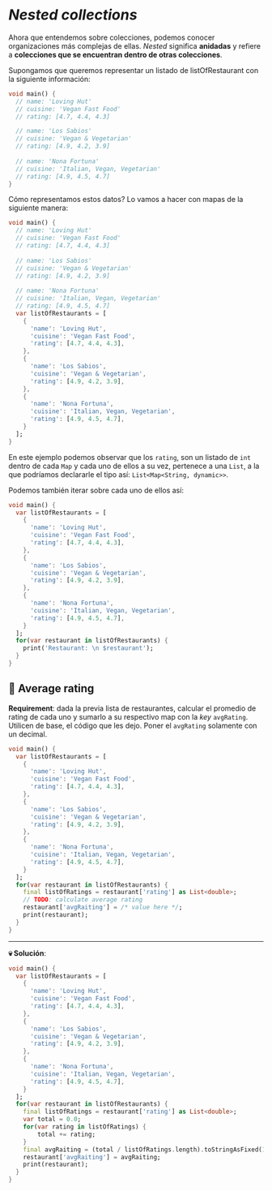 # _Nested collections_

Ahora que entendemos sobre colecciones, podemos conocer organizaciones más complejas de ellas. _Nested_ significa __anidadas__ y refiere a __colecciones que se encuentran dentro de otras colecciones__.

Supongamos que queremos representar un listado de listOfRestaurant con la siguiente información:

```dart
void main() {
  // name: 'Loving Hut'
  // cuisine: 'Vegan Fast Food'
  // rating: [4.7, 4.4, 4.3]

  // name: 'Los Sabios'
  // cuisine: 'Vegan & Vegetarian'
  // rating: [4.9, 4.2, 3.9]
  
  // name: 'Nona Fortuna'
  // cuisine: 'Italian, Vegan, Vegetarian'
  // rating: [4.9, 4.5, 4.7]
}
```

Cómo representamos estos datos? Lo vamos a hacer con mapas de la siguiente manera:

```dart
void main() {
  // name: 'Loving Hut'
  // cuisine: 'Vegan Fast Food'
  // rating: [4.7, 4.4, 4.3]
  
  // name: 'Los Sabios'
  // cuisine: 'Vegan & Vegetarian'
  // rating: [4.9, 4.2, 3.9]
  
  // name: 'Nona Fortuna'
  // cuisine: 'Italian, Vegan, Vegetarian'
  // rating: [4.9, 4.5, 4.7]
  var listOfRestaurants = [
    {
      'name': 'Loving Hut',
      'cuisine': 'Vegan Fast Food',
      'rating': [4.7, 4.4, 4.3],
    },
    {
      'name': 'Los Sabios',
      'cuisine': 'Vegan & Vegetarian',
      'rating': [4.9, 4.2, 3.9],
    },
    {
      'name': 'Nona Fortuna',
      'cuisine': 'Italian, Vegan, Vegetarian',
      'rating': [4.9, 4.5, 4.7],
    }
  ];
}
```

En este ejemplo podemos observar que los `rating`, son un listado de `int` dentro de cada `Map` y cada uno de ellos a su vez, pertenece a una `List`, a la que podríamos declararle el tipo así: `List<Map<String, dynamic>>`.

Podemos también iterar sobre cada uno de ellos así:

```dart
void main() {
  var listOfRestaurants = [
    {
      'name': 'Loving Hut',
      'cuisine': 'Vegan Fast Food',
      'rating': [4.7, 4.4, 4.3],
    },
    {
      'name': 'Los Sabios',
      'cuisine': 'Vegan & Vegetarian',
      'rating': [4.9, 4.2, 3.9],
    },
    {
      'name': 'Nona Fortuna',
      'cuisine': 'Italian, Vegan, Vegetarian',
      'rating': [4.9, 4.5, 4.7],
    }
  ];
  for(var restaurant in listOfRestaurants) {
    print('Restaurant: \n $restaurant');
  }
}
```

## 💪 Average rating

__Requirement__: dada la previa lista de restaurantes, calcular el promedio de rating de cada uno y sumarlo a su respectivo map con la _key_ `avgRating`. Utilicen de base, el código que les dejo. Poner el `avgRating` solamente con un decimal.

```dart
void main() {
  var listOfRestaurants = [
    {
      'name': 'Loving Hut',
      'cuisine': 'Vegan Fast Food',
      'rating': [4.7, 4.4, 4.3],
    },
    {
      'name': 'Los Sabios',
      'cuisine': 'Vegan & Vegetarian',
      'rating': [4.9, 4.2, 3.9],
    },
    {
      'name': 'Nona Fortuna',
      'cuisine': 'Italian, Vegan, Vegetarian',
      'rating': [4.9, 4.5, 4.7],
    }
  ];
  for(var restaurant in listOfRestaurants) {
    final listOfRatings = restaurant['rating'] as List<double>;
    // TODO: calculate average rating
    restaurant['avgRaiting'] = /* value here */;
    print(restaurant);
  }
}
```

---

__💀 Solución__:

```dart
void main() {
  var listOfRestaurants = [
    {
      'name': 'Loving Hut',
      'cuisine': 'Vegan Fast Food',
      'rating': [4.7, 4.4, 4.3],
    },
    {
      'name': 'Los Sabios',
      'cuisine': 'Vegan & Vegetarian',
      'rating': [4.9, 4.2, 3.9],
    },
    {
      'name': 'Nona Fortuna',
      'cuisine': 'Italian, Vegan, Vegetarian',
      'rating': [4.9, 4.5, 4.7],
    }
  ];
  for(var restaurant in listOfRestaurants) {
    final listOfRatings = restaurant['rating'] as List<double>;
    var total = 0.0;
    for(var rating in listOfRatings) {
        total += rating;
    }
    final avgRaiting = (total / listOfRatings.length).toStringAsFixed(1);    
    restaurant['avgRaiting'] = avgRaiting;
    print(restaurant);
  }
}
```
